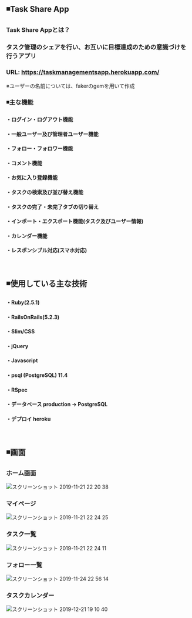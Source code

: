 ## ◾️Task Share App
### Task Share Appとは？
### タスク管理のシェアを行い、お互いに目標達成のための意識づけを行うアプリ
### URL: https://taskmanagementsapp.herokuapp.com/
※ユーザーの名前については、fakerのgemを用いて作成
<br>

### ◾️主な機能
#### ・ログイン・ログアウト機能
#### ・一般ユーザー及び管理者ユーザー機能
#### ・フォロー・フォロワー機能
#### ・コメント機能
#### ・お気に入り登録機能
#### ・タスクの検索及び並び替え機能
#### ・タスクの完了・未完了タブの切り替え
#### ・インポート・エクスポート機能(タスク及びユーザー情報)
#### ・カレンダー機能
#### ・レスポンシブル対応(スマホ対応)
<br>

## ◾️使用している主な技術
#### ・Ruby(2.5.1)
#### ・RailsOnRails(5.2.3)
#### ・Slim/CSS
#### ・jQuery
#### ・Javascript
#### ・psql (PostgreSQL) 11.4
#### ・RSpec
#### ・データベース production → PostgreSQL
#### ・デプロイ heroku
<br>

## ◾️画面
### ホーム画面
![スクリーンショット 2019-11-21 22 20 38](https://user-images.githubusercontent.com/39312067/69343153-636bad80-0cb0-11ea-88b5-8213368660e4.png)
<br>

### マイページ
![スクリーンショット 2019-11-21 22 24 25](https://user-images.githubusercontent.com/39312067/69341916-cc055b00-0cad-11ea-9fbf-82f46afa9530.png)
<br>

### タスク一覧
![スクリーンショット 2019-11-21 22 24 11](https://user-images.githubusercontent.com/39312067/69341986-efc8a100-0cad-11ea-8f6f-0c0f730d6d23.png)
<br>

### フォロー一覧
![スクリーンショット 2019-11-24 22 56 14](https://user-images.githubusercontent.com/39312067/69495747-b55d3f00-0f0d-11ea-90e0-e83eeb26160c.png)

### タスクカレンダー
![スクリーンショット 2019-12-21 19 10 40](https://user-images.githubusercontent.com/39312067/71306590-a6db4800-2425-11ea-9ea6-6d68aa7e179a.png)
